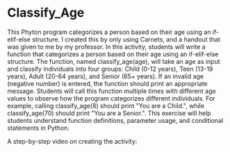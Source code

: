 # Classify_Age
This Phyton program categorizes a person based on their age using an if-elif-else structure. I created this by only using Carnets, and a handout that was given to me by my professor.
In this activity, students will write a function that categorizes a person based on their age using an if-elif-else structure. The function, named classify_age(age), will take an age as input and classify individuals into four groups: Child (0-12 years), Teen (13-19 years), Adult (20-64 years), and Senior (65+ years). If an invalid age (negative number) is entered, the function should print an appropriate message. Students will call this function multiple times with different age values to observe how the program categorizes different individuals. For example, calling classify_age(8) should print "You are a Child.", while classify_age(70) should print "You are a Senior.". This exercise will help students understand function definitions, parameter usage, and conditional statements in Python.

A step-by-step video on creating the activity:
